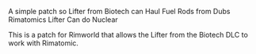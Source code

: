 A simple patch so Lifter from Biotech can Haul Fuel Rods from Dubs Rimatomics
Lifter Can do Nuclear

This is a patch for Rimworld that allows the Lifter from the Biotech DLC to work with Rimatomic.
